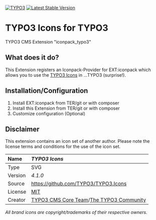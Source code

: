 [![TYPO3](https://img.shields.io/badge/TYPO3-iconpack-%23f49700?style=for-the-badge)](https://extensions.typo3.org/extension/iconpack/)
[![Latest Stable Version](https://img.shields.io/packagist/v/quellenform/t3x-iconpack-typo3?style=for-the-badge)](https://packagist.org/packages/quellenform/t3x-iconpack-typo3)

# TYPO3 Icons for TYPO3

TYPO3 CMS Extension "iconpack_typo3"


## What does it do?

This Extension registers an Iconpack-Provider for EXT:iconpack which allows you to use the [TYPO3 Icons](https://typo3.github.io/TYPO3.Icons/) in ...TYPO3 (surprise!).


## Installation/Configuration

1. Install EXT:iconpack from TER/git or with composer
2. Install this Extension from TER/git or with composer
3. Customize configuration (Optional)


## Disclaimer

This extension contains an icon set of another author. Please note the license terms and conditions for the use of the icon set.

| Name    | *TYPO3 Icons*                                                                                                             |
| :------ | :------------------------------------------------------------------------------------------------------------------------ |
| Type    | SVG                                                                                                                       |
| Version | *4.1.0*                                                                                                                   |
| Source  | https://github.com/TYPO3/TYPO3.Icons                                                                                      |
| License | [MIT](https://opensource.org/licenses/MIT)                                                                                |
| Creator | [TYPO3 CMS Core Team](https://forge.typo3.org/projects/typo3cms-core)/[The TYPO3 Community](https://typo3.org/community/) |

*All brand icons are copyright/trademarks of their respective owners.*
